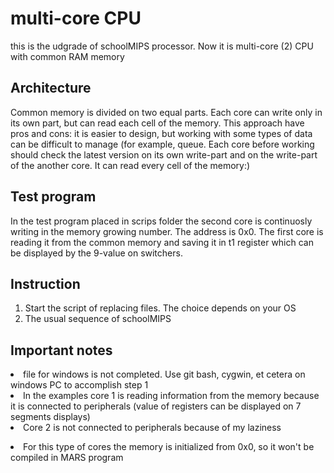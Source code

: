 <h1>multi-core CPU</h1>
<p>this is the udgrade of schoolMIPS processor. Now it is multi-core (2) CPU with common RAM memory
<h2>Architecture</h2>
Common memory is divided on two equal parts. Each core can write only in its own part, but can read each cell of the memory. This approach have pros and cons: it is easier to design, but working with some types of data can be difficult to manage (for example, queue. Each core before working should check the latest version on its own write-part and on the write-part of the another core. It can read every cell of the memory:)</p>
<h2>Test program</h2>
In the test program placed in scrips folder the second core is continuosly writing in the memory growing number. The address is 0x0. The first core is reading it from the common memory and saving it in t1 register which can be displayed by the 9-value on switchers.
<h2>Instruction</h2>
<ol>
<li> Start the script of replacing files. The choice depends on your OS
<li> The usual sequence of schoolMIPS
</ol>
<h2>Important notes</h2>
<li> file for windows is not completed. Use git bash, cygwin, et cetera on windows PC to accomplish step 1
<li>In the examples core 1 is reading information from the memory because it is connected to peripherals (value of registers can be displayed on 7 segments displays)
<li>Core 2 is not connected to peripherals because of my laziness</p>
<li>For this type of cores the memory is initialized from 0x0, so it won't be compiled in MARS program</p>
